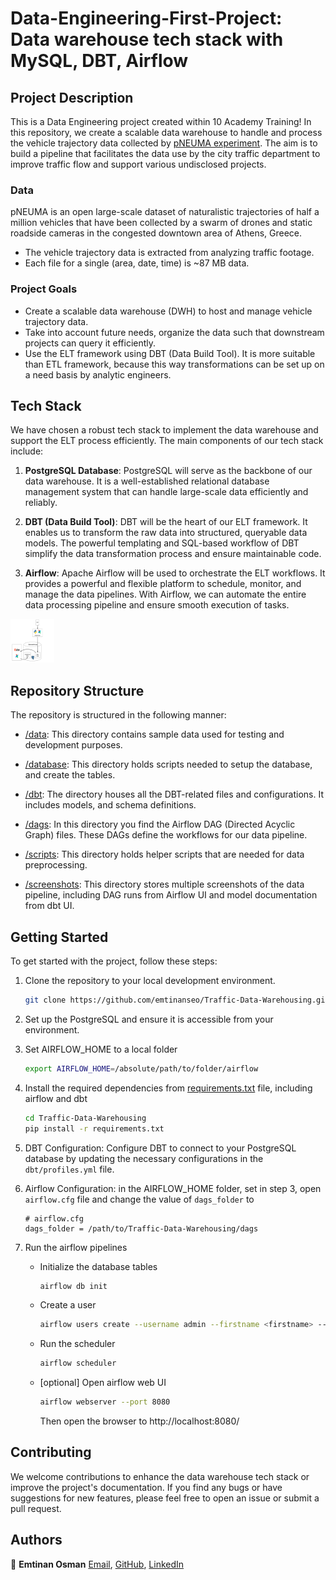 # Data-Engineering-First-Project: Data warehouse tech stack with MySQL, DBT, Airflow

## Project Description

This is a Data Engineering project created within 10 Academy Training! In this repository, we create a scalable data warehouse to handle and process the vehicle trajectory data collected by [pNEUMA experiment](https://open-traffic.epfl.ch/index.php/about/). The aim is to build a pipeline that facilitates the data use by the city traffic department to improve traffic flow and support various undisclosed projects.

### Data

pNEUMA is an open large-scale dataset of naturalistic trajectories of half a million vehicles that have been collected by a swarm of drones and static roadside cameras in the congested downtown area of Athens, Greece. 
- The vehicle trajectory data is extracted from analyzing traffic footage.  
- Each file for a single (area, date, time) is ~87 MB data.  


### Project Goals

- Create a scalable data warehouse (DWH) to host and manage vehicle trajectory data.
- Take into account future needs, organize the data such that downstream projects can query it efficiently. 
- Use the ELT framework using DBT (Data Build Tool). It is more suitable than ETL framework, because this way transformations can be set up on a need basis by analytic engineers.

## Tech Stack

We have chosen a robust tech stack to implement the data warehouse and support the ELT process efficiently. The main components of our tech stack include:

1. **PostgreSQL Database**: PostgreSQL will serve as the backbone of our data warehouse. It is a well-established relational database management system that can handle large-scale data efficiently and reliably.

2. **DBT (Data Build Tool)**: DBT will be the heart of our ELT framework. It enables us to transform the raw data into structured, queryable data models. The powerful templating and SQL-based workflow of DBT simplify the data transformation process and ensure maintainable code.

3. **Airflow**: Apache Airflow will be used to orchestrate the ELT workflows. It provides a powerful and flexible platform to schedule, monitor, and manage the data pipelines. With Airflow, we can automate the entire data processing pipeline and ensure smooth execution of tasks.

<img src="/screenshots/data-pipeline.png" alt="data pipeline" width="70" height="70">

## Repository Structure

The repository is structured in the following manner:

- [/data](/data/): This directory contains sample data used for testing and development purposes.

- [/database](/database/): This directory holds scripts needed to setup the database, and create the tables.

- [/dbt](/dbt/): The directory houses all the DBT-related files and configurations. It includes models, and schema definitions.

- [/dags](/dags/): In this directory you find the Airflow DAG (Directed Acyclic Graph) files. These DAGs define the workflows for our data pipeline.

- [/scripts](/scripts/): This directory holds helper scripts that are needed for data preprocessing.

- [/screenshots](/screenshots/): This directory stores multiple screenshots of the data pipeline, including DAG runs from Airflow UI and model documentation from dbt UI. 

## Getting Started

To get started with the project, follow these steps:

1. Clone the repository to your local development environment.
    ```bash
    git clone https://github.com/emtinanseo/Traffic-Data-Warehousing.git
    ```

2. Set up the PostgreSQL and ensure it is accessible from your environment.

3. Set AIRFLOW_HOME to a local folder 
    ```bash
    export AIRFLOW_HOME=/absolute/path/to/folder/airflow
    ```
4. Install the required dependencies from [requirements.txt](/requirements.txt) file, including airflow and dbt
    ```bash
    cd Traffic-Data-Warehousing
    pip install -r requirements.txt
    ```
5. DBT Configuration: Configure DBT to connect to your PostgreSQL database by updating the necessary configurations in the `dbt/profiles.yml` file.

6. Airflow Configuration: in the AIRFLOW_HOME folder, set in step 3, open `airflow.cfg` file and change the value of `dags_folder` to
    ```
    # airflow.cfg
    dags_folder = /path/to/Traffic-Data-Warehousing/dags
    ```
7. Run the airflow pipelines
    * Initialize the database tables 
        ```bash
        airflow db init
        ```
    * Create a user
        ```bash
        airflow users create --username admin --firstname <firstname> --lastname <lastname> --role Admin --email <email>
        ```
    * Run the scheduler 
        ```bash
        airflow scheduler
        ```
    * [optional] Open airflow web UI
        ```bash
        airflow webserver --port 8080
        ```
        Then open the browser to http://localhost:8080/
    
## Contributing
We welcome contributions to enhance the data warehouse tech stack or improve the project's documentation. If you find any bugs or have suggestions for new features, please feel free to open an issue or submit a pull request.

## Authors
👤 **Emtinan Osman**
[Email](mailto:emtinan.s.e.osman@gmail.com), [GitHub](https://github.com/emtinanseo), [LinkedIn](https://www.linkedin.com/in/emtinan-elkhidir-osman-646242119/)